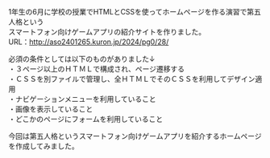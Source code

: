 1年生の6月に学校の授業でHTMLとCSSを使ってホームページを作る演習で第五人格という<br>
スマートフォン向けゲームアプリの紹介サイトを作りました。
<br>URL：http://aso2401265.kuron.jp/2024/pg0/28/

必須の条件としては以下のものがありました↓<br>
・３ページ以上のＨＴＭＬで構成され、ページ遷移する<br>
・ＣＳＳを別ファイルで管理し、全ＨＴＭＬでそのＣＳＳを利用してデザイン適用<br>
・ナビゲーションメニューを利用していること<br>
・画像を表示していること<br>
・どこかのページにフォームを利用していること<br>

今回は第五人格というスマートフォン向けゲームアプリを紹介するホームページを作成してみました。

